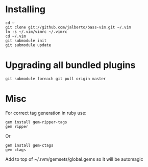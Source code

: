 # Installing

    cd ~
    git clone git://github.com/jalberto/bass-vim.git ~/.vim
    ln -s ~/.vim/vimrc ~/.vimrc
    cd ~/.vim
    git submodule init
    git submodule update

# Upgrading all bundled plugins

    git submodule foreach git pull origin master

# Misc

For correct tag generation in ruby use:

    gem install gem-ripper-tags
    gem ripper

Or

    gem install gem-ctags
    gem ctags

Add to top of ~/.rvm/gemsets/global.gems so it will be automagic
